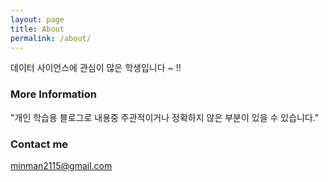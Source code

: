 ```yaml
---
layout: page
title: About
permalink: /about/
---
```


데이터 사이언스에 관심이 많은 학생입니다 ~ !!

### More Information

"개인 학습용 블로그로 내용중 주관적이거나 정확하지 않은 부분이 있을 수 있습니다."

### Contact me

[minman2115@gmail.com](mailto:email@domain.com)
